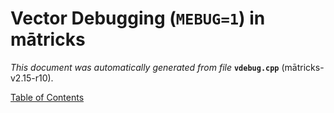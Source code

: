 
# Vector Debugging (`MEBUG=1`) in mātricks
_This document was automatically generated from file_ **`vdebug.cpp`** (mātricks-v2.15-r10).


[Table of Contents](README.md)
